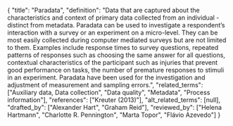 {
    "title": "Paradata",
    "definition": "Data that are captured about the characteristics and context of primary data collected from an individual - distinct from metadata. Paradata can be used to investigate a respondent’s interaction with a survey or an experiment on a micro-level. They can be most easily collected during computer mediated surveys but are not limited to them. Examples include response times to survey questions, repeated patterns of responses such as choosing the same answer for all questions, contextual characteristics of the participant such as injuries that prevent good performance on tasks, the number of premature responses to stimuli in an experiment. Paradata have been used for the investigation and adjustment of measurement and sampling errors.",
    "related_terms": ["Auxiliary data, Data collection", "Data quality", "Metadata", "Process information"],
    "references": ["Kreuter (2013)"],
    "alt_related_terms": [null],
    "drafted_by": ["Alexander Hart", "Graham Reid"],
    "reviewed_by": ["Helena Hartmann", "Charlotte R. Pennington", "Marta Topor", "Flávio Azevedo"]
  }

